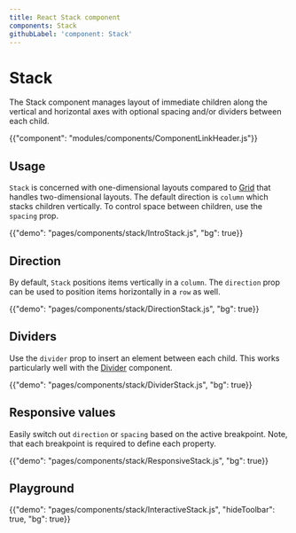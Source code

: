 ```yaml
---
title: React Stack component
components: Stack
githubLabel: 'component: Stack'
---
```


# Stack

<p class="description">The Stack component manages layout of immediate children along the vertical and horizontal axes with optional spacing and/or dividers between each child.</p>

{{"component": "modules/components/ComponentLinkHeader.js"}}

## Usage

`Stack` is concerned with one-dimensional layouts compared to [Grid](/components/grid/) that handles two-dimensional layouts. The default direction is `column` which stacks children vertically. To control space between children, use the `spacing` prop.

{{"demo": "pages/components/stack/IntroStack.js", "bg": true}}

## Direction

By default, `Stack` positions items vertically in a `column`. The `direction` prop can be used to position items horizontally in a `row` as well.

{{"demo": "pages/components/stack/DirectionStack.js", "bg": true}}

## Dividers

Use the `divider` prop to insert an element between each child. This works particularly well with the [Divider](/components/divider/) component.

{{"demo": "pages/components/stack/DividerStack.js", "bg": true}}

## Responsive values

Easily switch out `direction` or `spacing` based on the active breakpoint. Note, that each breakpoint is required to define each property.

{{"demo": "pages/components/stack/ResponsiveStack.js", "bg": true}}

## Playground

{{"demo": "pages/components/stack/InteractiveStack.js", "hideToolbar": true, "bg": true}}
